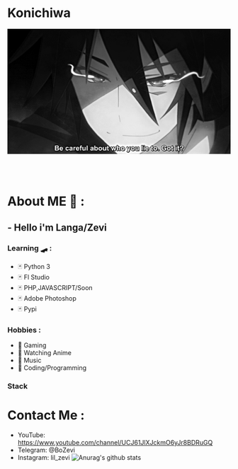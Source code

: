 # Konichiwa
<div align="center">
<img hight="300" width="700" alt="GIF" align="center" src="https://github.com/LilZevi/LilZevi/blob/main/93195.gif">
</div>

</br>
</br>
</br>


# About ME 💬 :
## -  Hello i'm Langa/Zevi
### Learning 🛹 :
- 🃏 Python 3 
- 🃏 Fl Studio
- 🃏 PHP,JAVASCRIPT/Soon
- 🃏 Adobe Photoshop
- 🃏 Pypi
### Hobbies : 
- 🎲 Gaming
- 🎲 Watching Anime
- 🎲 Music
- 🎲 Coding/Programming
### Stack
# Contact Me :
- YouTube: https://www.youtube.com/channel/UCJ61JlXJckmO6yJr8BDRuGQ
- Telegram: @BoZevi
- Instagram: lil_zevi
![Anurag's github stats](https://github-readme-stats.vercel.app/api?username=LilZevi&show_icons=true&theme=dark)
